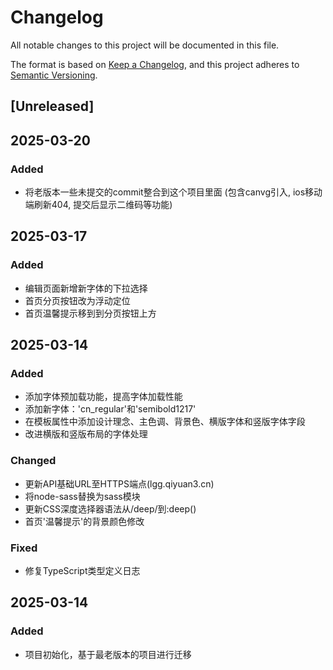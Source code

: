 # Changelog

All notable changes to this project will be documented in this file.

The format is based on [Keep a Changelog](https://keepachangelog.com/en/1.0.0/),
and this project adheres to [Semantic Versioning](https://semver.org/spec/v2.0.0.html).

## [Unreleased]

## 2025-03-20

### Added
- 将老版本一些未提交的commit整合到这个项目里面 (包含canvg引入, ios移动端刷新404, 提交后显示二维码等功能)

## 2025-03-17

### Added
- 编辑页面新增新字体的下拉选择
- 首页分页按钮改为浮动定位
- 首页温馨提示移到到分页按钮上方

## 2025-03-14

### Added
- 添加字体预加载功能，提高字体加载性能
- 添加新字体：'cn_regular'和'semibold1217'
- 在模板属性中添加设计理念、主色调、背景色、横版字体和竖版字体字段
- 改进横版和竖版布局的字体处理

### Changed
- 更新API基础URL至HTTPS端点(lgg.qiyuan3.cn)
- 将node-sass替换为sass模块
- 更新CSS深度选择器语法从/deep/到:deep()
- 首页'温馨提示'的背景颜色修改

### Fixed
- 修复TypeScript类型定义日志

## 2025-03-14
### Added
- 项目初始化，基于最老版本的项目进行迁移